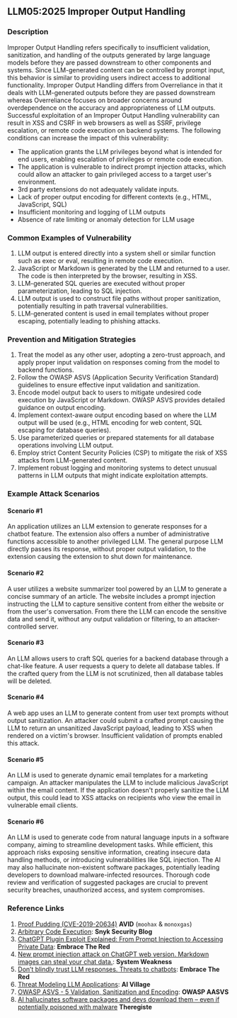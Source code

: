 ## LLM05:2025 Improper Output Handling

### Description

Improper Output Handling refers specifically to insufficient validation, sanitization, and handling of the outputs generated by large language models before they are passed downstream to other components and systems. Since LLM-generated content can be controlled by prompt input, this behavior is similar to providing users indirect access to additional functionality.
Improper Output Handling differs from Overreliance in that it deals with LLM-generated outputs before they are passed downstream whereas Overreliance focuses on broader concerns around overdependence on the accuracy and appropriateness of LLM outputs.
Successful exploitation of an Improper Output Handling vulnerability can result in XSS and CSRF in web browsers as well as SSRF, privilege escalation, or remote code execution on backend systems.
The following conditions can increase the impact of this vulnerability:

- The application grants the LLM privileges beyond what is intended for end users, enabling escalation of privileges or remote code execution.
- The application is vulnerable to indirect prompt injection attacks, which could allow an attacker to gain privileged access to a target user's environment.
- 3rd party extensions do not adequately validate inputs.
- Lack of proper output encoding for different contexts (e.g., HTML, JavaScript, SQL)
- Insufficient monitoring and logging of LLM outputs
- Absence of rate limiting or anomaly detection for LLM usage

### Common Examples of Vulnerability

1. LLM output is entered directly into a system shell or similar function such as exec or eval, resulting in remote code execution.
2. JavaScript or Markdown is generated by the LLM and returned to a user. The code is then interpreted by the browser, resulting in XSS.
3. LLM-generated SQL queries are executed without proper parameterization, leading to SQL injection.
4. LLM output is used to construct file paths without proper sanitization, potentially resulting in path traversal vulnerabilities.
5. LLM-generated content is used in email templates without proper escaping, potentially leading to phishing attacks.

### Prevention and Mitigation Strategies

1. Treat the model as any other user, adopting a zero-trust approach, and apply proper input validation on responses coming from the model to backend functions.
2. Follow the OWASP ASVS (Application Security Verification Standard) guidelines to ensure effective input validation and sanitization.
3. Encode model output back to users to mitigate undesired code execution by JavaScript or Markdown. OWASP ASVS provides detailed guidance on output encoding.
4. Implement context-aware output encoding based on where the LLM output will be used (e.g., HTML encoding for web content, SQL escaping for database queries).
5. Use parameterized queries or prepared statements for all database operations involving LLM output.
6. Employ strict Content Security Policies (CSP) to mitigate the risk of XSS attacks from LLM-generated content.
7. Implement robust logging and monitoring systems to detect unusual patterns in LLM outputs that might indicate exploitation attempts.

### Example Attack Scenarios

#### Scenario #1

  An application utilizes an LLM extension to generate responses for a chatbot feature. The extension also offers a number of administrative functions accessible to another privileged LLM. The general purpose LLM directly passes its response, without proper output validation, to the extension causing the extension to shut down for maintenance.

#### Scenario #2

  A user utilizes a website summarizer tool powered by an LLM to generate a concise summary of an article. The website includes a prompt injection instructing the LLM to capture sensitive content from either the website or from the user's conversation. From there the LLM can encode the sensitive data and send it, without any output validation or filtering, to an attacker-controlled server.

#### Scenario #3

  An LLM allows users to craft SQL queries for a backend database through a chat-like feature. A user requests a query to delete all database tables. If the crafted query from the LLM is not scrutinized, then all database tables will be deleted.

#### Scenario #4

  A web app uses an LLM to generate content from user text prompts without output sanitization. An attacker could submit a crafted prompt causing the LLM to return an unsanitized JavaScript payload, leading to XSS when rendered on a victim's browser. Insufficient validation of prompts enabled this attack.

#### Scenario #5

  An LLM is used to generate dynamic email templates for a marketing campaign. An attacker manipulates the LLM to include malicious JavaScript within the email content. If the application doesn't properly sanitize the LLM output, this could lead to XSS attacks on recipients who view the email in vulnerable email clients.

#### Scenario #6

  An LLM is used to generate code from natural language inputs in a software company, aiming to streamline development tasks. While efficient, this approach risks exposing sensitive information, creating insecure data handling methods, or introducing vulnerabilities like SQL injection. The AI may also hallucinate non-existent software packages, potentially leading developers to download malware-infected resources. Thorough code review and verification of suggested packages are crucial to prevent security breaches, unauthorized access, and system compromises.

### Reference Links

1. [Proof Pudding (CVE-2019-20634)](https://avidml.org/database/avid-2023-v009/) **AVID** (`moohax` & `monoxgas`)
2. [Arbitrary Code Execution](https://security.snyk.io/vuln/SNYK-PYTHON-LANGCHAIN-5411357): **Snyk Security Blog**
3. [ChatGPT Plugin Exploit Explained: From Prompt Injection to Accessing Private Data](https://embracethered.com/blog/posts/2023/chatgpt-cross-plugin-request-forgery-and-prompt-injection./): **Embrace The Red**
4. [New prompt injection attack on ChatGPT web version. Markdown images can steal your chat data.](https://systemweakness.com/new-prompt-injection-attack-on-chatgpt-web-version-ef717492c5c2?gi=8daec85e2116): **System Weakness**
5. [Don’t blindly trust LLM responses. Threats to chatbots](https://embracethered.com/blog/posts/2023/ai-injections-threats-context-matters/): **Embrace The Red**
6. [Threat Modeling LLM Applications](https://aivillage.org/large%20language%20models/threat-modeling-llm/): **AI Village**
7. [OWASP ASVS - 5 Validation, Sanitization and Encoding](https://owasp-aasvs4.readthedocs.io/en/latest/V5.html#validation-sanitization-and-encoding): **OWASP AASVS**
8. [AI hallucinates software packages and devs download them – even if potentially poisoned with malware](https://www.theregister.com/2024/03/28/ai_bots_hallucinate_software_packages/) **Theregiste**
